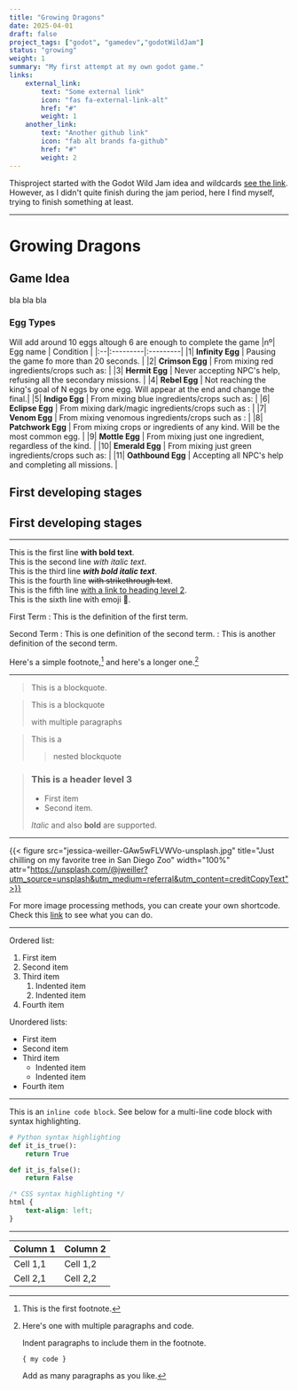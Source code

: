 ```yaml
---
title: "Growing Dragons"
date: 2025-04-01
draft: false
project_tags: ["godot", "gamedev","godotWildJam"]
status: "growing"
weight: 1
summary: "My first attempt at my own godot game."
links:
    external_link:
        text: "Some external link"
        icon: "fas fa-external-link-alt"
        href: "#"
        weight: 1
    another_link:
        text: "Another github link"
        icon: "fab alt brands fa-github"
        href: "#"
        weight: 2
---
```


Thisproject started with the Godot Wild Jam idea and wildcards [see the link](https://www.markdownguide.org/basic-syntax/). However, as I didn't quite finish during the jam period, here I find myself, trying to finish something at least.


--- 

# Growing Dragons
## Game Idea 

bla bla bla

### Egg Types
Will add around 10 eggs altough 6 are enough to complete the game
|nº| Egg name | Condition |
|:--|:---------|:---------|
|1| **Infinity Egg** | Pausing the game fo more than 20 seconds. | 
|2| **Crimson Egg**  | From mixing red ingredients/crops such as:  | 
|3| **Hermit Egg** | Never accepting NPC's help, refusing all the secondary missions. |
|4| **Rebel Egg** | Not reaching the king's goal of N eggs by one egg. Will appear at the end and change the final.| 
|5| **Indigo Egg** | From mixing blue ingredients/crops such as: |
|6|  **Eclipse Egg** | From mixing dark/magic ingredients/crops such as : |
|7| **Venom Egg** | From mixing venomous ingredients/crops such as : | 
|8| **Patchwork Egg** | From mixing crops or ingredients of any kind. Will be the most common egg. |
|9| **Mottle Egg**  | From mixing just one ingredient, regardless of the kind. |
|10| **Emerald Egg** | From mixing just green ingredients/crops such as:  |
|11| **Oathbound Egg** | Accepting all NPC's help and completing all missions. |


## First developing stages

## First developing stages

---

This is the first line **with bold text**.  
This is the second line *with italic text*.  
This is the third line  ***with bold italic text***.  
This is the fourth line ~~with strikethrough text~~.  
This is the fifth line [with a link to heading level 2](#custom-id-2).  
This is the sixth line with emoji 🥳.  

First Term
: This is the definition of the first term.

Second Term
: This is one definition of the second term.
: This is another definition of the second term.

Here's a simple footnote,[^1] and here's a longer one.[^bignote]

[^1]: This is the first footnote.

[^bignote]: Here's one with multiple paragraphs and code.

    Indent paragraphs to include them in the footnote.

    `{ my code }`

    Add as many paragraphs as you like.

--- 

> This is a blockquote.

> This is a blockquote
>
> with multiple paragraphs

> This is a
>
>> nested blockquote

> ### This is a header level 3
>
> - First item
> - Second item.
>
>  *Italic* and also **bold** are supported.

---

{{< figure src="jessica-weiller-GAw5wFLVWVo-unsplash.jpg" title="Just chilling on my favorite tree in San Diego Zoo" width="100%" attr="https://unsplash.com/@jweiller?utm_source=unsplash&utm_medium=referral&utm_content=creditCopyText">}}


For more image processing methods, you can create your own shortcode. Check this [link](https://gohugo.io/content-management/image-processing/) to see what you can do.

--- 

Ordered list:

1. First item
2. Second item
3. Third item
    1. Indented item
    2. Indented item
4. Fourth item

Unordered lists:
- First item
- Second item
- Third item
    - Indented item
    - Indented item
- Fourth item

--- 

This is an `inline code block`. See below for a multi-line code block with syntax highlighting.

```python
# Python syntax highlighting
def it_is_true():
    return True

def it_is_false():
    return False
```

```css
/* CSS syntax highlighting */
html {
    text-align: left;
}
```

---

| Column 1 | Column 2 |
|:---------|:---------|
| Cell 1,1 | Cell 1,2 | 
| Cell 2,1 | Cell 2,2 | 

